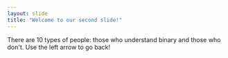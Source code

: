 ```yaml
---
layout: slide
title: "Welcome to our second slide!"
---
```

There are 10 types of people: those who understand binary and those who don't.
Use the left arrow to go back!
